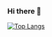 ### Hi there 👋

[![Top Langs](https://github-readme-stats.vercel.app/api/top-langs/?username=sw32rt)](https://github.com/anuraghazra/github-readme-stats)
 
<!--
**sw32rt/sw32rt** is a ✨ _special_ ✨ repository because its `README.md` (this file) appears on your GitHub profile.

Here are some ideas to get you started:

- 🔭 I’m currently working on ...
- 🌱 I’m currently learning ...
- 👯 I’m looking to collaborate on ...
- 🤔 I’m looking for help with ...
- 💬 Ask me about ...
- 📫 How to reach me: ...
- 😄 Pronouns: ...
- ⚡ Fun fact: ...
-->
